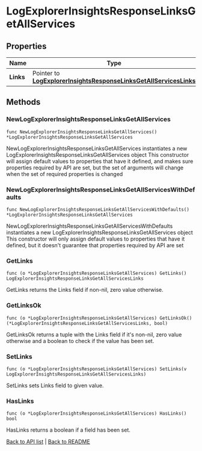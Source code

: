 # LogExplorerInsightsResponseLinksGetAllServices

## Properties

Name | Type | Description | Notes
------------ | ------------- | ------------- | -------------
**Links** | Pointer to [**LogExplorerInsightsResponseLinksGetAllServicesLinks**](LogExplorerInsightsResponseLinksGetAllServicesLinks.md) |  | [optional] 

## Methods

### NewLogExplorerInsightsResponseLinksGetAllServices

`func NewLogExplorerInsightsResponseLinksGetAllServices() *LogExplorerInsightsResponseLinksGetAllServices`

NewLogExplorerInsightsResponseLinksGetAllServices instantiates a new LogExplorerInsightsResponseLinksGetAllServices object
This constructor will assign default values to properties that have it defined,
and makes sure properties required by API are set, but the set of arguments
will change when the set of required properties is changed

### NewLogExplorerInsightsResponseLinksGetAllServicesWithDefaults

`func NewLogExplorerInsightsResponseLinksGetAllServicesWithDefaults() *LogExplorerInsightsResponseLinksGetAllServices`

NewLogExplorerInsightsResponseLinksGetAllServicesWithDefaults instantiates a new LogExplorerInsightsResponseLinksGetAllServices object
This constructor will only assign default values to properties that have it defined,
but it doesn't guarantee that properties required by API are set

### GetLinks

`func (o *LogExplorerInsightsResponseLinksGetAllServices) GetLinks() LogExplorerInsightsResponseLinksGetAllServicesLinks`

GetLinks returns the Links field if non-nil, zero value otherwise.

### GetLinksOk

`func (o *LogExplorerInsightsResponseLinksGetAllServices) GetLinksOk() (*LogExplorerInsightsResponseLinksGetAllServicesLinks, bool)`

GetLinksOk returns a tuple with the Links field if it's non-nil, zero value otherwise
and a boolean to check if the value has been set.

### SetLinks

`func (o *LogExplorerInsightsResponseLinksGetAllServices) SetLinks(v LogExplorerInsightsResponseLinksGetAllServicesLinks)`

SetLinks sets Links field to given value.

### HasLinks

`func (o *LogExplorerInsightsResponseLinksGetAllServices) HasLinks() bool`

HasLinks returns a boolean if a field has been set.


[Back to API list](../README.md#documentation-for-api-endpoints) | [Back to README](../README.md)
